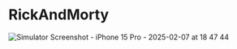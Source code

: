
# RickAndMorty
![Simulator Screenshot - iPhone 15 Pro - 2025-02-07 at 18 47 44](https://github.com/user-attachments/assets/baadcb0b-13c6-4bc6-bc40-79c7ee2f547f)
